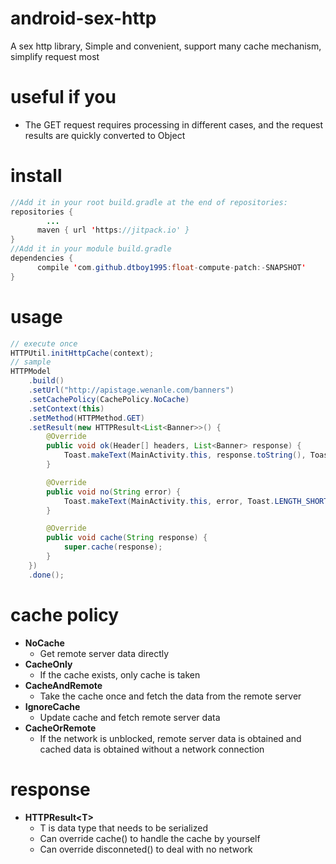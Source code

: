 # android-sex-http
A sex http library, Simple and convenient, support many cache mechanism, simplify request most

# useful if you
- The GET request requires processing in different cases, and the request results are quickly converted to Object

# install
```java
//Add it in your root build.gradle at the end of repositories:
repositories {
		...
	  maven { url 'https://jitpack.io' }
}
//Add it in your module build.gradle
dependencies {
	  compile 'com.github.dtboy1995:float-compute-patch:-SNAPSHOT'
}
```

# usage
```java
// execute once
HTTPUtil.initHttpCache(context);
// sample
HTTPModel
    .build()
    .setUrl("http://apistage.wenanle.com/banners")
    .setCachePolicy(CachePolicy.NoCache)
    .setContext(this)
    .setMethod(HTTPMethod.GET)
    .setResult(new HTTPResult<List<Banner>>() {
        @Override
        public void ok(Header[] headers, List<Banner> response) {
            Toast.makeText(MainActivity.this, response.toString(), Toast.LENGTH_SHORT).show();
        }

        @Override
        public void no(String error) {
            Toast.makeText(MainActivity.this, error, Toast.LENGTH_SHORT).show();
        }

        @Override
        public void cache(String response) {
            super.cache(response);
        }
    })
    .done();
```
# cache policy
- **NoCache**   
  - Get remote server data directly
- **CacheOnly**
  - If the cache exists, only cache is taken
- **CacheAndRemote**
  - Take the cache once and fetch the data from the remote server
- **IgnoreCache**
  - Update cache and fetch remote server data
- **CacheOrRemote**
  - If the network is unblocked, remote server data is obtained and cached data is obtained without a network connection

# response
- **HTTPResult&lt;T&gt;**
  - T is data type that needs to be serialized
  - Can override cache() to handle the cache by yourself
  - Can override disconneted() to deal with no network
